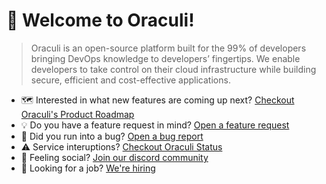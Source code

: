 # 👋 Welcome to Oraculi!

> Oraculi is an open-source platform built for the 99% of developers bringing DevOps knowledge to developers’ fingertips. We enable developers to take control on their cloud infrastructure while building secure, efficient and cost-effective applications.
> 

* 🗺️ Interested in what new features are coming up next? [Checkout Oraculi's Product Roadmap](https://github.com/mlabouardy/komiser/projects/1)
* 💡 Do you have a feature request in mind? [Open a feature request](https://github.com/mlabouardy/komiser/issues/new?assignees=&labels=&template=feature_request.md&title=)
* 🐛 Did you run into a bug? [Open a bug report](https://github.com/mlabouardy/komiser/new?assignees=&labels=bug&template=bug_report.yml)
* ⚠️ Service interuptions? [Checkout Oraculi Status](https://status.oraculi.io)
* 🦩 Feeling social? [Join our discord community](https://discord.oraculi.io)
* 🚀 Looking for a job? [We're hiring](https://oraculi.notion.site/Work-at-Oraculi-269b2aca1c844abc822d8b0f73618a6e)
